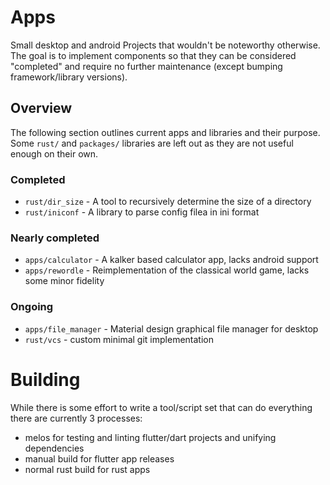 # Apps

Small desktop and android Projects that wouldn't be noteworthy otherwise. The goal is to implement components so that they can be considered "completed" and require no further maintenance (except bumping framework/library versions).

## Overview

The following section outlines current apps and libraries and their purpose. Some `rust/` and `packages/` libraries are left out as they are not useful enough on their own.

### Completed

- `rust/dir_size` - A tool to recursively determine the size of a directory
- `rust/iniconf` - A library to parse config filea in ini format

### Nearly completed

- `apps/calculator` - A kalker based calculator app, lacks android support
- `apps/rewordle` - Reimplementation of the classical world game, lacks some minor fidelity

### Ongoing

- `apps/file_manager` - Material design graphical file manager for desktop
- `rust/vcs` - custom minimal git implementation

# Building

While there is some effort to write a tool/script set that can do everything there are currently 3 processes:

- melos for testing and linting flutter/dart projects and unifying dependencies
- manual build for flutter app releases
- normal rust build for rust apps
